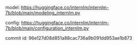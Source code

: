 model:
https://huggingface.co/internlm/internlm-7b/blob/main/modeling_internlm.py

config:
https://huggingface.co/internlm/internlm-7b/blob/main/configuration_internlm.py

commit id:
96e127d08d851a88cac736a9b091dd953ae1b873